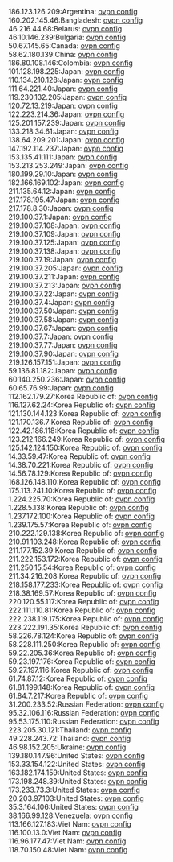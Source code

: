 186.123.126.209:Argentina: [ovpn config](vpn/186_123_126_209.ovpn)  
160.202.145.46:Bangladesh: [ovpn config](vpn/160_202_145_46.ovpn)  
46.216.44.68:Belarus: [ovpn config](vpn/46_216_44_68.ovpn)  
46.10.146.239:Bulgaria: [ovpn config](vpn/46_10_146_239.ovpn)  
50.67.145.65:Canada: [ovpn config](vpn/50_67_145_65.ovpn)  
58.62.180.139:China: [ovpn config](vpn/58_62_180_139.ovpn)  
186.80.108.146:Colombia: [ovpn config](vpn/186_80_108_146.ovpn)  
101.128.198.225:Japan: [ovpn config](vpn/101_128_198_225.ovpn)  
110.134.210.128:Japan: [ovpn config](vpn/110_134_210_128.ovpn)  
111.64.221.40:Japan: [ovpn config](vpn/111_64_221_40.ovpn)  
119.230.132.205:Japan: [ovpn config](vpn/119_230_132_205.ovpn)  
120.72.13.219:Japan: [ovpn config](vpn/120_72_13_219.ovpn)  
122.223.214.36:Japan: [ovpn config](vpn/122_223_214_36.ovpn)  
125.201.157.239:Japan: [ovpn config](vpn/125_201_157_239.ovpn)  
133.218.34.61:Japan: [ovpn config](vpn/133_218_34_61.ovpn)  
138.64.209.201:Japan: [ovpn config](vpn/138_64_209_201.ovpn)  
147.192.114.237:Japan: [ovpn config](vpn/147_192_114_237.ovpn)  
153.135.41.111:Japan: [ovpn config](vpn/153_135_41_111.ovpn)  
153.213.253.249:Japan: [ovpn config](vpn/153_213_253_249.ovpn)  
180.199.29.10:Japan: [ovpn config](vpn/180_199_29_10.ovpn)  
182.166.169.102:Japan: [ovpn config](vpn/182_166_169_102.ovpn)  
211.135.64.12:Japan: [ovpn config](vpn/211_135_64_12.ovpn)  
217.178.195.47:Japan: [ovpn config](vpn/217_178_195_47.ovpn)  
217.178.8.30:Japan: [ovpn config](vpn/217_178_8_30.ovpn)  
219.100.37.1:Japan: [ovpn config](vpn/219_100_37_1.ovpn)  
219.100.37.108:Japan: [ovpn config](vpn/219_100_37_108.ovpn)  
219.100.37.109:Japan: [ovpn config](vpn/219_100_37_109.ovpn)  
219.100.37.125:Japan: [ovpn config](vpn/219_100_37_125.ovpn)  
219.100.37.138:Japan: [ovpn config](vpn/219_100_37_138.ovpn)  
219.100.37.19:Japan: [ovpn config](vpn/219_100_37_19.ovpn)  
219.100.37.205:Japan: [ovpn config](vpn/219_100_37_205.ovpn)  
219.100.37.211:Japan: [ovpn config](vpn/219_100_37_211.ovpn)  
219.100.37.213:Japan: [ovpn config](vpn/219_100_37_213.ovpn)  
219.100.37.22:Japan: [ovpn config](vpn/219_100_37_22.ovpn)  
219.100.37.4:Japan: [ovpn config](vpn/219_100_37_4.ovpn)  
219.100.37.50:Japan: [ovpn config](vpn/219_100_37_50.ovpn)  
219.100.37.58:Japan: [ovpn config](vpn/219_100_37_58.ovpn)  
219.100.37.67:Japan: [ovpn config](vpn/219_100_37_67.ovpn)  
219.100.37.7:Japan: [ovpn config](vpn/219_100_37_7.ovpn)  
219.100.37.77:Japan: [ovpn config](vpn/219_100_37_77.ovpn)  
219.100.37.90:Japan: [ovpn config](vpn/219_100_37_90.ovpn)  
219.126.157.151:Japan: [ovpn config](vpn/219_126_157_151.ovpn)  
59.136.81.182:Japan: [ovpn config](vpn/59_136_81_182.ovpn)  
60.140.250.236:Japan: [ovpn config](vpn/60_140_250_236.ovpn)  
60.65.76.99:Japan: [ovpn config](vpn/60_65_76_99.ovpn)  
112.162.179.27:Korea Republic of: [ovpn config](vpn/112_162_179_27.ovpn)  
116.127.62.24:Korea Republic of: [ovpn config](vpn/116_127_62_24.ovpn)  
121.130.144.123:Korea Republic of: [ovpn config](vpn/121_130_144_123.ovpn)  
121.170.136.7:Korea Republic of: [ovpn config](vpn/121_170_136_7.ovpn)  
122.42.186.118:Korea Republic of: [ovpn config](vpn/122_42_186_118.ovpn)  
123.212.166.249:Korea Republic of: [ovpn config](vpn/123_212_166_249.ovpn)  
125.142.124.150:Korea Republic of: [ovpn config](vpn/125_142_124_150.ovpn)  
14.33.59.47:Korea Republic of: [ovpn config](vpn/14_33_59_47.ovpn)  
14.38.70.221:Korea Republic of: [ovpn config](vpn/14_38_70_221.ovpn)  
14.56.78.129:Korea Republic of: [ovpn config](vpn/14_56_78_129.ovpn)  
168.126.148.110:Korea Republic of: [ovpn config](vpn/168_126_148_110.ovpn)  
175.113.241.10:Korea Republic of: [ovpn config](vpn/175_113_241_10.ovpn)  
1.224.225.70:Korea Republic of: [ovpn config](vpn/1_224_225_70.ovpn)  
1.228.5.138:Korea Republic of: [ovpn config](vpn/1_228_5_138.ovpn)  
1.237.172.100:Korea Republic of: [ovpn config](vpn/1_237_172_100.ovpn)  
1.239.175.57:Korea Republic of: [ovpn config](vpn/1_239_175_57.ovpn)  
210.222.129.138:Korea Republic of: [ovpn config](vpn/210_222_129_138.ovpn)  
210.91.103.248:Korea Republic of: [ovpn config](vpn/210_91_103_248.ovpn)  
211.177.152.39:Korea Republic of: [ovpn config](vpn/211_177_152_39.ovpn)  
211.222.153.172:Korea Republic of: [ovpn config](vpn/211_222_153_172.ovpn)  
211.250.15.54:Korea Republic of: [ovpn config](vpn/211_250_15_54.ovpn)  
211.34.216.208:Korea Republic of: [ovpn config](vpn/211_34_216_208.ovpn)  
218.158.177.233:Korea Republic of: [ovpn config](vpn/218_158_177_233.ovpn)  
218.38.169.57:Korea Republic of: [ovpn config](vpn/218_38_169_57.ovpn)  
220.120.55.117:Korea Republic of: [ovpn config](vpn/220_120_55_117.ovpn)  
222.111.110.81:Korea Republic of: [ovpn config](vpn/222_111_110_81.ovpn)  
222.238.119.175:Korea Republic of: [ovpn config](vpn/222_238_119_175.ovpn)  
223.222.191.35:Korea Republic of: [ovpn config](vpn/223_222_191_35.ovpn)  
58.226.78.124:Korea Republic of: [ovpn config](vpn/58_226_78_124.ovpn)  
58.228.111.250:Korea Republic of: [ovpn config](vpn/58_228_111_250.ovpn)  
59.22.205.36:Korea Republic of: [ovpn config](vpn/59_22_205_36.ovpn)  
59.23.197.176:Korea Republic of: [ovpn config](vpn/59_23_197_176.ovpn)  
59.27.197.116:Korea Republic of: [ovpn config](vpn/59_27_197_116.ovpn)  
61.74.87.12:Korea Republic of: [ovpn config](vpn/61_74_87_12.ovpn)  
61.81.199.148:Korea Republic of: [ovpn config](vpn/61_81_199_148.ovpn)  
61.84.7.217:Korea Republic of: [ovpn config](vpn/61_84_7_217.ovpn)  
31.200.233.52:Russian Federation: [ovpn config](vpn/31_200_233_52.ovpn)  
95.32.106.116:Russian Federation: [ovpn config](vpn/95_32_106_116.ovpn)  
95.53.175.110:Russian Federation: [ovpn config](vpn/95_53_175_110.ovpn)  
223.205.30.121:Thailand: [ovpn config](vpn/223_205_30_121.ovpn)  
49.228.243.72:Thailand: [ovpn config](vpn/49_228_243_72.ovpn)  
46.98.152.205:Ukraine: [ovpn config](vpn/46_98_152_205.ovpn)  
139.180.147.96:United States: [ovpn config](vpn/139_180_147_96.ovpn)  
153.33.154.122:United States: [ovpn config](vpn/153_33_154_122.ovpn)  
163.182.174.159:United States: [ovpn config](vpn/163_182_174_159.ovpn)  
173.198.248.39:United States: [ovpn config](vpn/173_198_248_39.ovpn)  
173.233.73.3:United States: [ovpn config](vpn/173_233_73_3.ovpn)  
20.203.97.103:United States: [ovpn config](vpn/20_203_97_103.ovpn)  
35.3.164.106:United States: [ovpn config](vpn/35_3_164_106.ovpn)  
38.166.99.128:Venezuela: [ovpn config](vpn/38_166_99_128.ovpn)  
113.166.127.183:Viet Nam: [ovpn config](vpn/113_166_127_183.ovpn)  
116.100.13.0:Viet Nam: [ovpn config](vpn/116_100_13_0.ovpn)  
116.96.177.47:Viet Nam: [ovpn config](vpn/116_96_177_47.ovpn)  
118.70.150.48:Viet Nam: [ovpn config](vpn/118_70_150_48.ovpn)  
